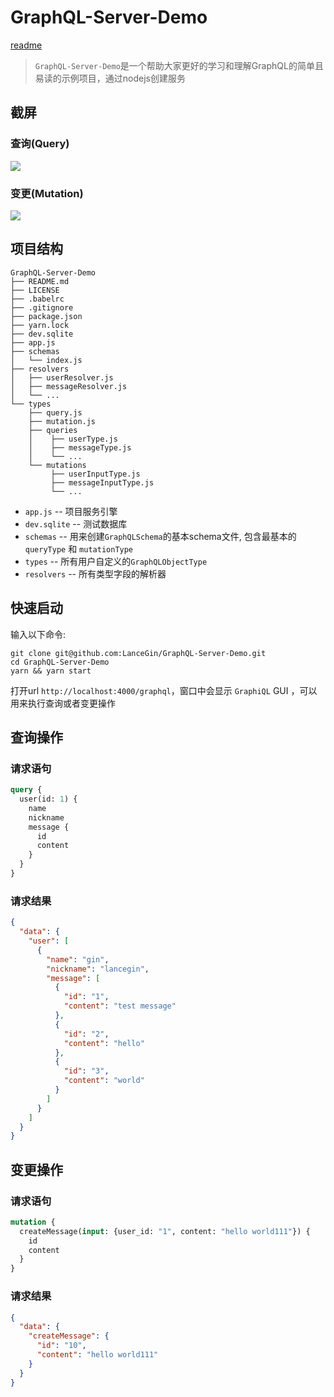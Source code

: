 # GraphQL-Server-Demo

[readme](https://github.com/LanceGin/GraphQL-Server-Demo/blob/master/README.md)

> `GraphQL-Server-Demo`是一个帮助大家更好的学习和理解GraphQL的简单且易读的示例项目，通过nodejs创建服务

## 截屏

### 查询(Query)

![](http://orhcxc3kd.bkt.clouddn.com/query.png)

### 变更(Mutation)

![](http://orhcxc3kd.bkt.clouddn.com/mutation.png)

## 项目结构

```
GraphQL-Server-Demo
├── README.md
├── LICENSE
├── .babelrc
├── .gitignore
├── package.json
├── yarn.lock
├── dev.sqlite
├── app.js
├── schemas
│   └── index.js
├── resolvers
│   ├── userResolver.js
│   ├── messageResolver.js
│   └── ...
└── types
    ├── query.js
    ├── mutation.js
    ├── queries
    │    ├── userType.js
    │    ├── messageType.js
    │    └── ... 
    └── mutations
         ├── userInputType.js
         ├── messageInputType.js
         └── ... 
```

* `app.js` -- 项目服务引擎
* `dev.sqlite` -- 测试数据库
* `schemas` -- 用来创建`GraphQLSchema`的基本schema文件, 包含最基本的`queryType` 和 `mutationType`
* `types` -- 所有用户自定义的`GraphQLObjectType`
* `resolvers` -- 所有类型字段的解析器

## 快速启动

输入以下命令: 

```shell
git clone git@github.com:LanceGin/GraphQL-Server-Demo.git
cd GraphQL-Server-Demo
yarn && yarn start
```

打开url `http://localhost:4000/graphql`，窗口中会显示 `GraphiQL` GUI ，可以用来执行查询或者变更操作

## 查询操作

### 请求语句

```graphql
query {
  user(id: 1) {
    name
    nickname
    message {
      id
      content
    }
  }
}
```

### 请求结果

```json
{
  "data": {
    "user": [
      {
        "name": "gin",
        "nickname": "lancegin",
        "message": [
          {
            "id": "1",
            "content": "test message"
          },
          {
            "id": "2",
            "content": "hello"
          },
          {
            "id": "3",
            "content": "world"
          }
        ]
      }
    ]
  }
}
```

## 变更操作

### 请求语句

```graphql
mutation {
  createMessage(input: {user_id: "1", content: "hello world111"}) {
    id
    content
  }
}
```

### 请求结果

```json
{
  "data": {
    "createMessage": {
      "id": "10",
      "content": "hello world111"
    }
  }
}
```